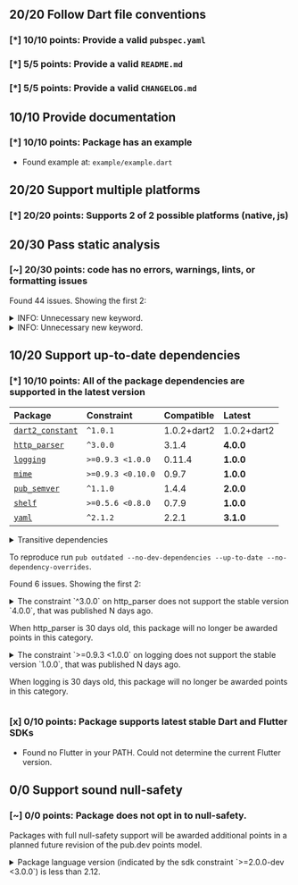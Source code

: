 ## 20/20 Follow Dart file conventions

### [*] 10/10 points: Provide a valid `pubspec.yaml`


### [*] 5/5 points: Provide a valid `README.md`


### [*] 5/5 points: Provide a valid `CHANGELOG.md`


## 10/10 Provide documentation

### [*] 10/10 points: Package has an example

* Found example at: `example/example.dart`

## 20/20 Support multiple platforms

### [*] 20/20 points: Supports 2 of 2 possible platforms (**native**, **js**)


## 20/30 Pass static analysis

### [~] 20/30 points: code has no errors, warnings, lints, or formatting issues

Found 44 issues. Showing the first 2:

<details>
<summary>
INFO: Unnecessary new keyword.
</summary>

`lib/repository.dart:27:15`

```
   ╷
27 │     _cached = new Version.parse(versionString);
   │               ^^^^^^^^^^^^^^^^^^^^^^^^^^^^^^^^
   ╵
```

To reproduce make sure you are using [pedantic](https://pub.dev/packages/pedantic#using-the-lints) and run `dartanalyzer lib/repository.dart`
</details>
<details>
<summary>
INFO: Unnecessary new keyword.
</summary>

`lib/repository.dart:109:7`

```
    ╷
109 │       new GenericProcessingException('ValidationError: $message');
    │       ^^^^^^^^^^^^^^^^^^^^^^^^^^^^^^^^^^^^^^^^^^^^^^^^^^^^^^^^^^^
    ╵
```

To reproduce make sure you are using [pedantic](https://pub.dev/packages/pedantic#using-the-lints) and run `dartanalyzer lib/repository.dart`
</details>

## 10/20 Support up-to-date dependencies

### [*] 10/10 points: All of the package dependencies are supported in the latest version

|Package|Constraint|Compatible|Latest|
|:-|:-|:-|:-|
|[`dart2_constant`]|`^1.0.1`|1.0.2+dart2|1.0.2+dart2|
|[`http_parser`]|`^3.0.0`|3.1.4|**4.0.0**|
|[`logging`]|`>=0.9.3 <1.0.0`|0.11.4|**1.0.0**|
|[`mime`]|`>=0.9.3 <0.10.0`|0.9.7|**1.0.0**|
|[`pub_semver`]|`^1.1.0`|1.4.4|**2.0.0**|
|[`shelf`]|`>=0.5.6 <0.8.0`|0.7.9|**1.0.0**|
|[`yaml`]|`^2.1.2`|2.2.1|**3.1.0**|

<details><summary>Transitive dependencies</summary>

|Package|Constraint|Compatible|Latest|
|:-|:-|:-|:-|
|[`async`]|-|2.5.0|2.5.0|
|[`charcode`]|-|1.2.0|1.2.0|
|[`collection`]|-|1.15.0|1.15.0|
|[`source_span`]|-|1.8.1|1.8.1|
|[`stack_trace`]|-|1.10.0|1.10.0|
|[`stream_channel`]|-|2.1.0|2.1.0|
|[`string_scanner`]|-|1.1.0|1.1.0|
|[`term_glyph`]|-|1.2.0|1.2.0|
|[`typed_data`]|-|1.3.0|1.3.0|
</details>

To reproduce run `pub outdated --no-dev-dependencies --up-to-date --no-dependency-overrides`.

[`dart2_constant`]: https://pub.dev/packages/dart2_constant
[`http_parser`]: https://pub.dev/packages/http_parser
[`logging`]: https://pub.dev/packages/logging
[`mime`]: https://pub.dev/packages/mime
[`pub_semver`]: https://pub.dev/packages/pub_semver
[`shelf`]: https://pub.dev/packages/shelf
[`yaml`]: https://pub.dev/packages/yaml
[`async`]: https://pub.dev/packages/async
[`charcode`]: https://pub.dev/packages/charcode
[`collection`]: https://pub.dev/packages/collection
[`source_span`]: https://pub.dev/packages/source_span
[`stack_trace`]: https://pub.dev/packages/stack_trace
[`stream_channel`]: https://pub.dev/packages/stream_channel
[`string_scanner`]: https://pub.dev/packages/string_scanner
[`term_glyph`]: https://pub.dev/packages/term_glyph
[`typed_data`]: https://pub.dev/packages/typed_data

Found 6 issues. Showing the first 2:

<details>
<summary>
The constraint `^3.0.0` on http_parser does not support the stable version `4.0.0`, that was published N days ago. 

 When http_parser is 30 days old, this package will no longer be awarded points in this category.
</summary>

Try running `dart pub upgrade --major-versions http_parser` to update the constraint.
</details>
<details>
<summary>
The constraint `>=0.9.3 <1.0.0` on logging does not support the stable version `1.0.0`, that was published N days ago. 

 When logging is 30 days old, this package will no longer be awarded points in this category.
</summary>

Try running `dart pub upgrade --major-versions logging` to update the constraint.
</details>

### [x] 0/10 points: Package supports latest stable Dart and Flutter SDKs

* Found no Flutter in your PATH. Could not determine the current Flutter version.

## 0/0 Support sound null-safety

### [~] 0/0 points: Package does not opt in to null-safety.

Packages with full null-safety support will be awarded additional points in a planned future revision of the pub.dev points model.

<details>
<summary>
Package language version (indicated by the sdk constraint `>=2.0.0-dev <3.0.0`) is less than 2.12.
</summary>

Consider [migrating](https://dart.dev/null-safety/migration-guide).
</details>